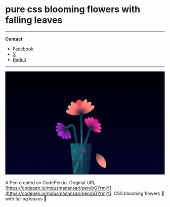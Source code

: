 # pure css blooming flowers with falling leaves

-----------------------------------------------------------------------------------------------
**Contact**
* [Facebook](https://www.facebook.com/duytan.hh) 
* [X](https://twitter.com/12dtan) 
* [Reddit](https://www.reddit.com/user/DuYTano3)

-----------------------------------------------------------------------------------------------

![Output](/output/html-css.png)

A Pen created on CodePen.io. Original URL: [https://codepen.io/mdusmanansari/pen/bGYrmjY](https://codepen.io/mdusmanansari/pen/bGYrmjY).
CSS blooming flowers 🌷 with falling leaves 🍃
